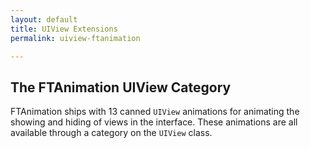 ```yaml
---
layout: default
title: UIView Extensions
permalink: uiview-ftanimation

---
```


The FTAnimation UIView Category
-------------------------------

FTAnimation ships with 13 canned `UIView` animations for animating the showing and hiding of views in the interface. These animations are all available through a category on the `UIView` class.